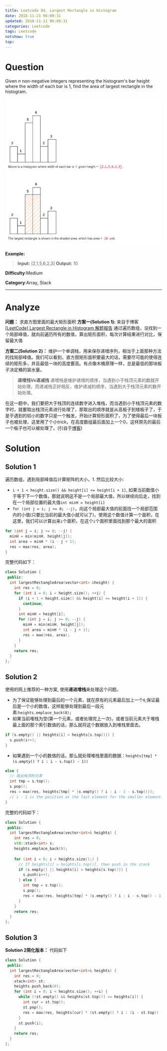 ```yaml
---
title: Leetcode 84. Largest Rectangle in Histogram
date: 2018-11-21 06:09:31
updated: 2018-11-21 06:09:31
categories: Leetcode
tags: Leetcode
notshow: true
top:
---
```


# Question

Given  _n_  non-negative integers representing the histogram's bar height where the width of each bar is 1, find the area of largest rectangle in the histogram.

![](/images/in-post/2018-11-21-Leetcode-84-Largest-Rectangle-in-histogram/2018-11-21-19-38-09.png)

**Example:**

> **Input:** [2,1,5,6,2,3]
> **Output:** 10

**Difficulty**:Medium

**Category**:Array, Stack

<!-- more -->

------------

# Analyze

**问题：** 求直方图里面的最大矩形面积
**方案一(Solution 1):** 来自于博客 [[LeetCode] Largest Rectangle in Histogram 解题报告](http://fisherlei.blogspot.com/2012/12/leetcode-largest-rectangle-in-histogram.html) 通过遍历数组，没找到一个局部峰值，就向前遍历所有的数值，算出矩形面积，每次计算结果进行对比，保留最大值

**方案二(Solution 2)：** 维护一个单调栈，用来保存递增序列，相当于上面那种方法的找局部峰值。我们可以看到，直方图矩形面积要最大的话，需要尽可能的使得连续的矩形多，并且最低一块的高度要高。有点像木桶原理一样，总是最低的那块板子决定桶的装水量。

> **递增栈Vs递减栈**
> 递增栈是维护递增的顺序，当遇到小于栈顶元素的数就开始处理，而递减栈正好相反，维护递减的顺序，当遇到大于栈顶元素的数开始处理。

在这一题中，我们要把大于栈顶的连续数字进入堆栈，而当遇到小于栈顶元素的数字时，就要取出栈顶元素进行处理了，那取出的顺序就是从高板子到矮板子了，于是乎遇到的较小的数字只是一个触发，开始计算矩形面积了，为了使得最后一块板子也被处理，这里用了个小trick，在高度数组最后面加上一个0，这样原先的最后一个板子也可以被处理了。(引自于[博客](http://www.cnblogs.com/grandyang/p/4322653.html))

# Solution

## Solution 1

遍历数组，遇到局部峰值后计算矩阵的大小，1. 然后比较大小:

- `i + 1 < height.size() && height[i] <= height[i + 1]`, 如果当前数值小于等于下一个数值，那就说明这不是一个局部最大值，所以继续向后走，找到在一个局部位置的最大值`int minH = height[i]`
- `for (int j = i; j >= 0; --j)`，向这个局部最大值的前面找一个局部范围内的小值(只要比当前的最大值小就可以了)，使用这个数值计算一个面积，在这里，我们可以计算出来`i`个面积，在这个`i`个面积里面找到那个最大的面积

```cpp
for (int j = i; j >= 0; --j) {
  minH = min(minH, height[j]);
  int area = minH * (i - j + 1);
  res = max(res, area);
}
```

完整代码如下：

```cpp
class Solution {
 public:
  int largestRectangleArea(vector<int> &height) {
    int res = 0;
    for (int i = 0; i < height.size(); ++i) {
      if (i + 1 < height.size() && height[i] <= height[i + 1]) {
        continue;
      }
      int minH = height[i];
      for (int j = i; j >= 0; --j) {
        minH = min(minH, height[j]);
        int area = minH * (i - j + 1);
        res = max(res, area);
      }
    }
    return res;
  }
};
```

## Solution 2

使用的网上推荐的一种方案, 使用**递进增栈**来处理这个问题。

- 为了保证能够处理到最后的一个元素，就在原有的元素最后加上一个`0`,保证最后是一个小的数值，这样能够处理到最后一段元素:`heights.emplace_back(0);`
- 如果当前堆栈为空(第一个元素，或者处理完上一次)，或者当前元素大于堆栈最上面的那个索引数值的话，那么就将这个数据放入到堆栈里面去。

```cpp
if (s.empty() || heights[i] > heights[s.top()]) {
  s.push(i++);
}
```

- 如果遇到一个小的数值的话，那么就处理堆栈里面的数据：`heights[tmp] * (s.empty() ? i : i - s.top() - 1))`

```cpp
else {
  // 取出栈顶的元素
  int tmp = s.top();
  s.pop();
  res = max(res, heights[tmp] * (s.empty() ? i : i - 1 - s.top()));
  // i - 1 is the position at the last element for the smaller element.
}
```

完整的代码如下：

```cpp
class Solution {
 public:
  int largestRectangleArea(vector<int>& heights) {
    int res = 0;
    std::stack<int> s;
    heights.emplace_back(0);

    for (int i = 0; i < heights.size();) {
      // If heights[i] > heights[s.top()], then push in the stack
      if (s.empty() || heights[i] > heights[s.top()]) {
        s.push(i++);
      } else {
        int tmp = s.top();
        s.pop();
        res = max(res, heights[tmp] * (s.empty() ? i : i - s.top() - 1));
      }
    }
    return res;
  }
};
```

## Solution 3

**Solution 2简化版本：** 代码如下

```cpp
class Solution {
 public:
  int largestRectangleArea(vector<int>& heights) {
    int res = 0;
    stack<int> st;
    heights.push_back(0);
    for (int i = 0; i < heights.size(); ++i) {
      while (!st.empty() && heights[st.top()] >= heights[i]) {
        int cur = st.top();
        st.pop();
        res = max(res, heights[cur] * (st.empty() ? i : (i - st.top() - 1)));
      }
      st.push(i);
    }
    return res;
  }
};
```